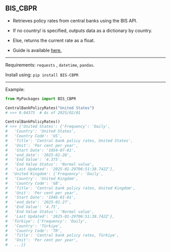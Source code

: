 BIS_CBPR
---

- Retrieves policy rates from central banks using the BIS API.  
- If no country/ is specified, outputs data as a dictionary by country.
- Else, returns the current rate as a float.

 - Guide is available <a href="https://github.com/ndjoli-nathan/BIS_CBPR/blob/main/Guide.ipynb">here.</a>

---
 
Requirements: `requests` , `datetime`, `pandas`.

Install using: `pip install BIS-CBPR`

---
Example: 

```python
from MyPackages import BIS_CBPR

CentralBankPolicyRates("United States")
# >>> 0.04375  # As of 2025/02/01

CentralBankPolicyRates()
# >>> {'United States': {'Frequency': 'Daily',
#   'Country': 'United States',
#   'Country Code': 'US',
#   'Title': 'Central bank policy rates, United States',
#   'Unit': 'Per cent per year',
#   'Start Date': '1954-07-01',
#   'end_date': '2025-01-28',
#   'End Value': '4.375',
#   'End Value Status': 'Normal value',
#   'Last Updated': '2025-01-29T06:51:38.742Z'},
#  'United Kingdom': {'Frequency': 'Daily',
#   'Country': 'United Kingdom',
#   'Country Code': 'GB',
#   'Title': 'Central bank policy rates, United Kingdom',
#   'Unit': 'Per cent per year',
#   'Start Date': '1946-01-01',
#   'end_date': '2025-01-27',
#   'End Value': '4.75',
#   'End Value Status': 'Normal value',
#   'Last Updated': '2025-01-29T06:51:38.742Z'},
#  'Türkiye': {'Frequency': 'Daily',
#   'Country': 'Türkiye',
#   'Country Code': 'TR',
#   'Title': 'Central bank policy rates, Türkiye',
#   'Unit': 'Per cent per year',
#   ...}}
